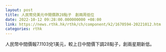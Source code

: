 ```yaml
---
layout: post
title: 人民幣兌美元中間價跌28點子　創兩周低位
date: 2022-10-12 09:28:00.000000000 +08:00
link: https://news.rthk.hk/rthk/ch/component/k2/1670594-20221012.htm
categories: rthk
---
```


人民幣中間價報7.1103兌1美元，較上日中間價下調28點子，創兩星期新低。

